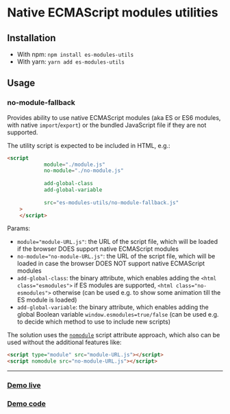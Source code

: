 # Native ECMAScript modules utilities

## Installation

* With npm: `npm install es-modules-utils`
* With yarn: `yarn add es-modules-utils`

## Usage

### no-module-fallback

Provides ability to use native ECMAScript modules (aka ES or ES6 modules, with native `import`/`export`)
or the bundled JavaScript file if they are not supported.

The utility script is expected to be included in HTML, e.g.:

```html
<script
            module="./module.js"
            no-module="./no-module.js"
            
            add-global-class
            add-global-variable
            
            src="es-modules-utils/no-module-fallback.js"
    >
    </script>
```

Params:

- `module="module-URL.js"`: the URL of the script file, which will be loaded if the browser DOES support native ECMAScript modules
- `no-module="no-module-URL.js"`: the URL of the script file, which will be loaded in case the browser DOES NOT support native ECMAScript modules
- `add-global-class`: the binary attribute, which enables adding the
`<html class="esmodules">` if ES modules are supported, `<html class="no-esmodules">` otherwise
(can be used e.g. to show some animation till the ES module is loaded)
- `add-global-variable`: the binary attribute, which enables adding the global Boolean variable
`window.esmodules=true/false` (can be used e.g. to decide which method to use to include new scripts)

The solution uses the [`nomodule`](https://html.spec.whatwg.org/#attr-script-nomodule) script attribute approach,
which also can be used without the additional features like:

```html
<script type="module" src="module-URL.js"></script>
<script nomodule src="no-module-URL.js"></script>
```

---

### [Demo live](https://malyw.github.com/es-modules-utils/demo/)

### [Demo code](https://github.com/malyw/es-modules-utils/tree/gh-pages/demo)

